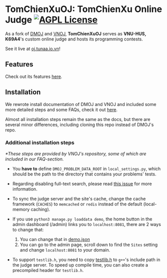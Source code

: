 # TomChienXuOJ: TomChienXu Online Judge [![AGPL License](https://img.shields.io/badge/license-AGPLv3.0-blue.svg)](http://www.gnu.org/licenses/agpl-3.0)

As a fork of [DMOJ](https://dmoj.ca) and [VNOJ](https://oj.vnoi.info), **TomChienXuOJ** serves as **VNU-HUS, K69A4**'s custom online judge and hosts its programming contests.

See it live at [oj.tunaa.io.vn](https://oj.tunaa.io.vn/)!

## Features

Check out its features [here](https://github.com/DMOJ/online-judge#features).

## Installation

We rewrote install documentation of DMOJ and VNOJ and included some more detailed steps and some FAQs, check it out [here](https://dokku.tunaa.io.vn/docs/category/install-online-judge). 

Almost all installation steps remain the same as the docs, but there are several minor differences, including cloning this repo instead of DMOJ's repo.

### Additional installation steps
*\*These steps are provided by VNOJ's repository, some of which are included in our FAQ-section.*

- You **have to** define `DMOJ_PROBLEM_DATA_ROOT` in `local_settings.py`, which should be the path to the directory that contains your problems' tests.

- Regarding disabling full-text search, please read [this issue](https://github.com/VNOI-Admin/OJ/issues/4) for more information.

- To sync the judge server and the site's cache, change the cache framework (`CACHES`) to `memcached` or `redis` instead of the default (local-memory caching).

- If you use `python3 manage.py loaddata demo`, the home button in the admin dashboard (/admin) links you to `localhost:8081`, there are 2 ways to change that:

  1. You can change that in [demo.json](/judge/fixtures/demo.json)
  2. You can go to the admin page, scroll down to find the `Sites` setting and change `localhost:8081` to your domain.

- To support `testlib.h`, you need to copy [testlib.h](https://github.com/MikeMirzayanov/testlib/blob/master/testlib.h) to `g++`'s include path in the judge server. To speed up compile time, you can also create a precompiled header for `testlib.h`.